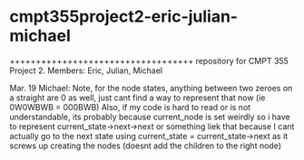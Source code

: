 cmpt355project2-eric-julian-michael
===================================
+++++++++++++++++++++++++++++++++++
repository for CMPT 355 Project 2.  Members: Eric, Julian, Michael

Mar. 19
     Michael: 
     	      Note, for the node states, anything between two zeroes on
     a straight are 0 as well, just cant find a way to represent that now
     (ie 0W0WBWB = 000BWB)
     	      Also, if my code is hard to read or is not understandable,
     its probably because current_node is set weirdly so i have to represent
     current_state->next->next or something liek that because I cant actually
     go to the next state using current_state = current_state->next as it screws
     up creating the nodes (doesnt add the children to the right node)